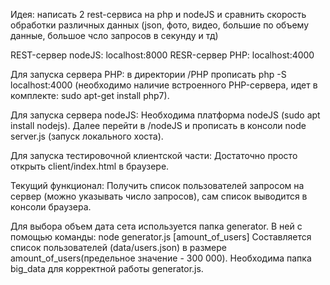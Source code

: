 Идея: написать 2 rest-сервиса на php и nodeJS и сравнить скорость обработки различных данных 
(json, фото, видео, большие по объему данные, большое чсло запросов в секунду и тд)

REST-сервер nodeJS: localhost:8000
RESR-сервер PHP: localhost:4000

Для запуска сервера PHP: 
    в директории /PHP прописать php -S localhost:4000 
    (необходимо наличие встроенного PHP-сервера, идет в комплекте: sudo apt-get install php7).

Для запуска сервера nodeJS:
    Необходима платформа nodeJS (sudo apt install nodejs).
    Далее перейти в /nodeJS и прописать в консоли node server.js (запуск локального хоста).

Для запуска тестировочной клиентской части: 
    Достаточно просто открыть client/index.html в браузере.


Текущий функционал: 
    Получить список пользователей запросом на сервер (можно указывать число запросов), сам список
    выводится в консоли браузера.  

Для выбора объем дата сета используется папка generator. В ней с помощью команды:
    node generator.js [amount_of_users]
Составляется список пользователей (data/users.json) в размере amount_of_users(предельное значение - 300 000).
Необходима папка big_data для корректной работы generator.js. 
